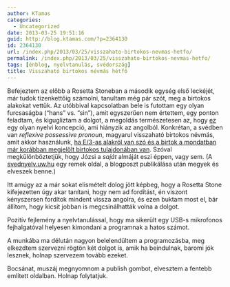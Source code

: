 ```yaml
---
author: KTamas
categories:
  - Uncategorized
date: 2013-03-25 19:51:16
guid: http://blog.ktamas.com/?p=2364130
id: 2364130
url: /index.php/2013/03/25/visszahato-birtokos-nevmas-hetfo/
permalink: /index.php/2013/03/25/visszahato-birtokos-nevmas-hetfo/
tags: [énblog, nyelvtanulás, svédország]
title: Visszaható birtokos névmás hétfő
---
```


Befejeztem az előbb a Rosetta Stoneban a második egység első leckéjét, már tudok tizenkettőig számolni, tanultam még pár szót, meg a birtokos alakokat vettük. Az utóbbival kapcsolatban bele is futottam egy olyan furcsaságba (&#8220;hans&#8221; vs. &#8220;sin&#8221;), amit egyszerűen nem értettem, egy ponton feladtam, és kigugliztam a dolgot, a megoldás természetesen az, hogy [ez](http://swedishmadeeasy.com/sprakkansla-hans-eller-sin.html) egy olyan nyelvi koncepció, ami hiányzik az angolból. Konkrétan, a svédben van _reflexive possessive pronoun_, magyarul visszaható birtokos névmás, amit akkor használunk, [ha E/3-as alakról van szó és a birtok a mondatban már korábban megjelölt birtokos tulajdonában van](http://svednyelv.uw.hu/pronoun.html#birtokos). Szóval megkülönböztetjük, hogy Józsi a _saját_ almáját eszi éppen, vagy sem. (A [svednyelv.uw.hu](http://svednyelv.uw.hu/) egy remek oldal, a blogposzt publikálása után megyek és elveszek benne.)

Itt amúgy az a már sokat elismételt dolog jött képbeg, hogy a Rosetta Stone kifejezetten úgy akar tanítani, hogy nem ad fordítást, én viszont kényszersen fordítok mindent vissza angolra, és ezen buktam most el, bár állítom, hogy kicsit jobban is megcsinálhatták volna a dolgot.

Pozitív fejlemény a nyelvtanulással, hogy ma sikerült egy USB-s mikrofonos fejhalgatóval helyesen kimondani a programnak a hatos számot. 

A munkába ma délután nagyon belelendültem a programozásba, meg elkezdtem szervezni rögtön két dolgot is, amik ha beindulnak, baromi jók lesznek, holnap szervezem tovább ezeket. 

Bocsánat, muszáj megnyomnom a publish gombot, elvesztem a fentebb említett oldalban. Holnap folytatjuk.
